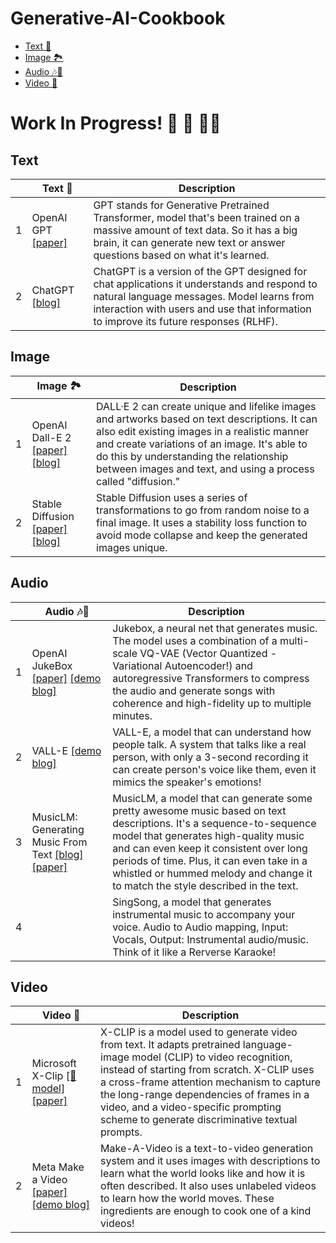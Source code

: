 # Generative-AI-Cookbook
  * [Text 💬](#text)
  * [Image 🏞](#image)
  * [Audio 🎶🎤](#audio)
  * [Video 🎥](#video)
  
# Work In Progress! 🚧 🔨 👷‍♂️

## Text

| |Text 💬| Description |
------|----|---|
1 |OpenAI GPT [\[paper\]](https://s3-us-west-2.amazonaws.com/openai-assets/research-covers/language-unsupervised/language_understanding_paper.pdf)| GPT stands for Generative Pretrained Transformer, model that's been trained on a massive amount of text data. So it has a big brain, it can generate new text or answer questions based on what it's learned. |
2 |ChatGPT [\[blog\]](https://huggingface.co/blog/rlhf) | ChatGPT is a version of the GPT designed for chat applications it understands and respond to natural language messages. Model learns from interaction with users and use that information to improve its future responses (RLHF).|

## Image

|| Image 🏞| Description |
|-------------|--|--|
1| OpenAI Dall-E 2 [\[paper\]](https://cdn.openai.com/papers/dall-e-2.pdf) [\[blog\]](https://openai.com/dall-e-2/)| DALL·E 2 can create unique and lifelike images and artworks based on text descriptions. It can also edit existing images in a realistic manner and create variations of an image. It's able to do this by understanding the relationship between images and text, and using a process called "diffusion."|
2| Stable Diffusion [\[paper\]](https://arxiv.org/pdf/2112.10752.pdf) [\[blog\]](https://jalammar.github.io/illustrated-stable-diffusion/)| Stable Diffusion uses a series of transformations to go from random noise to a final image. It uses a stability loss function to avoid mode collapse and keep the generated images unique.|

## Audio

|| Audio 🎶🎤| Description |
|--------------|----------------|--|
1| OpenAI JukeBox [\[paper\]](https://arxiv.org/pdf/2005.00341.pdf) [\[demo blog\]](https://openai.com/blog/jukebox/)| Jukebox, a neural net that generates music. The model uses a combination of a multi-scale VQ-VAE (Vector Quantized - Variational Autoencoder!) and autoregressive Transformers to compress the audio and generate songs with coherence and high-fidelity up to multiple minutes.|
2| VALL-E [\[demo blog\]](https://valle-demo.github.io/)| VALL-E, a model that can understand how people talk. A system that talks like a real person, with only a 3-second recording it can create person's voice like them, even it mimics the speaker's emotions! |
3| MusicLM: Generating Music From Text [\[blog\]](https://google-research.github.io/seanet/musiclm/examples/) [\[paper\]](https://arxiv.org/pdf/2301.11325.pdf) | MusicLM, a model that can generate some pretty awesome music based on text descriptions. It's a sequence-to-sequence model that generates high-quality music and can even keep it consistent over long periods of time. Plus, it can even take in a whistled or hummed melody and change it to match the style described in the text.|
4| | SingSong, a model that generates instrumental music to accompany your voice. Audio to Audio mapping, Input: Vocals, Output: Instrumental audio/music. Think of it like a Rerverse Karaoke!  |


## Video

|| Video 🎥| Description |
|---|------|---|
1| Microsoft X-Clip [\[🤗 model\]](https://huggingface.co/microsoft/xclip-base-patch16-zero-shot) [\[paper\]](https://arxiv.org/pdf/2208.02816.pdf)| X-CLIP is a model used to generate video from text. It adapts pretrained language-image model (CLIP) to video recognition, instead of starting from scratch. X-CLIP uses a cross-frame attention mechanism to capture the long-range dependencies of frames in a video, and a video-specific prompting scheme to generate discriminative textual prompts.  |
2| Meta Make a Video [\[paper\]](https://arxiv.org/pdf/2209.14792.pdf) [\[demo blog\]](https://makeavideo.studio/) | Make-A-Video is a text-to-video generation system and it uses images with descriptions to learn what the world looks like and how it is often described. It also uses unlabeled videos to learn how the world moves. These ingredients are enough to cook one of a kind videos! |
